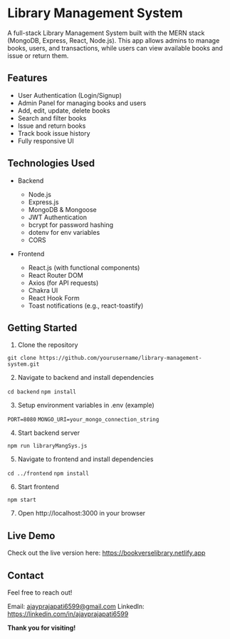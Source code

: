 # Library Management System

A full-stack Library Management System built with the MERN stack (MongoDB, Express, React, Node.js). This app allows admins to manage books, users, and transactions, while users can view available books and issue or return them.

## Features

- User Authentication (Login/Signup)
- Admin Panel for managing books and users
- Add, edit, update, delete books
- Search and filter books
- Issue and return books
- Track book issue history
- Fully responsive UI

## Technologies Used

* Backend
    - Node.js
    - Express.js
    - MongoDB & Mongoose
    - JWT Authentication
    - bcrypt for password hashing
    - dotenv for env variables
    - CORS

* Frontend
    - React.js (with functional components)
    - React Router DOM
    - Axios (for API requests)
    - Chakra UI
    - React Hook Form
    - Toast notifications (e.g., react-toastify)

## Getting Started

1. Clone the repository

  ```git clone https://github.com/yourusername/library-management-system.git```

2. Navigate to backend and install dependencies

  ```cd backend```
  ```npm install```

3. Setup environment variables in .env (example)

  ```PORT=8080```
  ```MONGO_URI=your_mongo_connection_string```

4. Start backend server

  ```npm run libraryMangSys.js```

5. Navigate to frontend and install dependencies

  ```cd ../frontend```
  ```npm install```

6. Start frontend

  ```npm start```

7. Open http://localhost:3000 in your browser

## Live Demo

Check out the live version here: https://bookverselibrary.netlify.app

## Contact

Feel free to reach out!

Email: ajayprajapati6599@gmail.com
LinkedIn: https://linkedin.com/in/ajayprajapati6599

**Thank you for visiting!**
